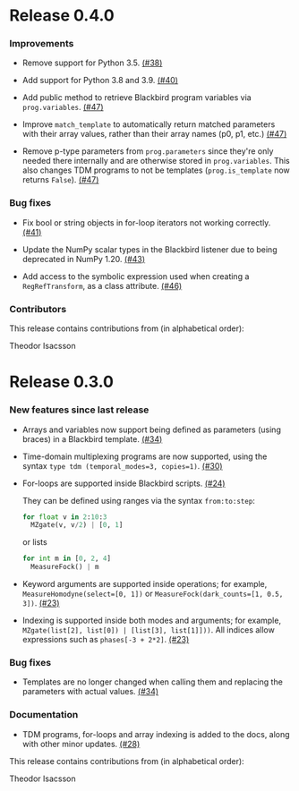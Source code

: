 # Release 0.4.0

<h3>Improvements</h3>

* Remove support for Python 3.5.
  [(#38)](https://github.com/XanaduAI/blackbird/pull/38)

* Add support for Python 3.8 and 3.9.
  [(#40)](https://github.com/XanaduAI/blackbird/pull/39)

* Add public method to retrieve Blackbird program variables via `prog.variables`.
  [(#47)](https://github.com/XanaduAI/blackbird/pull/47)

* Improve `match_template` to automatically return matched parameters with their array values,
  rather than their array names (p0, p1, etc.)
  [(#47)](https://github.com/XanaduAI/blackbird/pull/47)

* Remove p-type parameters from `prog.parameters` since they're only needed there internally and
  are otherwise stored in `prog.variables`. This also changes TDM programs to not be templates
  (`prog.is_template` now returns `False`).
  [(#47)](https://github.com/XanaduAI/blackbird/pull/47)

<h3>Bug fixes</h3>

* Fix bool or string objects in for-loop iterators not working correctly.
  [(#41)](https://github.com/XanaduAI/blackbird/pull/41)

* Update the NumPy scalar types in the Blackbird listener due to being deprecated in NumPy 1.20.
  [(#43)](https://github.com/XanaduAI/blackbird/pull/43)

* Add access to the symbolic expression used when creating a `RegRefTransform`,
  as a class attribute.
  [(#46)](https://github.com/XanaduAI/blackbird/pull/46)

<h3>Contributors</h3>

This release contains contributions from (in alphabetical order):

Theodor Isacsson

# Release 0.3.0

<h3>New features since last release</h3>

* Arrays and variables now support being defined as parameters (using braces) in
  a Blackbird template.
  [(#34)](https://github.com/XanaduAI/blackbird/pull/34)

* Time-domain multiplexing programs are now supported, using the syntax `type tdm
  (temporal_modes=3, copies=1)`.
  [(#30)](https://github.com/XanaduAI/blackbird/pull/30)

* For-loops are supported inside Blackbird scripts.
  [(#24)](https://github.com/XanaduAI/blackbird/pull/24)

  They can be defined using ranges via the syntax `from:to:step`:

  ```python
  for float v in 2:10:3
    MZgate(v, v/2) | [0, 1]
  ```

  or lists

  ```python
  for int m in [0, 2, 4]
    MeasureFock() | m
  ```

* Keyword arguments are supported inside operations; for example,
  `MeasureHomodyne(select=[0, 1])` or `MeasureFock(dark_counts=[1, 0.5, 3])`.
  [(#23)](https://github.com/XanaduAI/blackbird/pull/23)

* Indexing is supported inside both modes and arguments; for example,
  `MZgate(list[2], list[0]) | [list[3], list[1]]))`. All indices allow
  expressions such as `phases[-3 + 2*2]`.
  [(#23)](https://github.com/XanaduAI/blackbird/pull/23)

<h3>Bug fixes</h3>

* Templates are no longer changed when calling them and replacing the parameters
  with actual values.
  [(#34)](https://github.com/XanaduAI/blackbird/pull/34)

<h3>Documentation</h3>

* TDM programs, for-loops and array indexing is added to the docs, along with
  other minor updates.
  [(#28)](https://github.com/XanaduAI/blackbird/pull/28)

This release contains contributions from (in alphabetical order):

Theodor Isacsson
